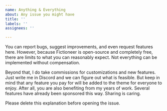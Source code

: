 ```yaml
---
name: Anything & Everything
about: Any issue you might have
title: ''
labels: ''
assignees: ''

---
```


You can report bugs, suggest improvements, and even request features here. However, because Fictioneer is open-source and completely free, there are limits to what you can reasonably expect. Not everything can be implemented without compensation.

Beyond that, I do take commissions for customizations and new features. Just write me in Discord and we can figure out what is feasible. But keep in mind that any feature you pay for will be added to the theme for everyone to enjoy. After all, you are also benefiting from my years of work. Several features have already been sponsored this way. Sharing is caring.

Please delete this explanation before opening the issue.
